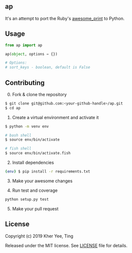## ap

It's an attempt to port the Ruby's [awesome_print](https://github.com/awesome-print/awesome_print) to Python.

## Usage

```python
from ap import ap

ap(object, options = {})

# Options:
# sort_keys - boolean, default is False
```

## Contributing

0. Fork & clone the repository
```sh
$ git clone git@github.com:<your-github-handle>/ap.git
$ cd ap
```

1. Create a virtual environment and activate it
```sh
$ python -m venv env

# bash shell
$ source env/bin/activate

# fish shell
$ source env/bin/activate.fish
```

2. Install dependencies
```sh
(env) $ pip install -r requirements.txt
```

3. Make your awesome changes

4. Run test and coverage
```sh
python setup.py test
```

5. Make your pull request

## License

Copyright (c) 2019 Kher Yee, Ting

Released under the MIT license. See [LICENSE](LICENSE) file for details.

